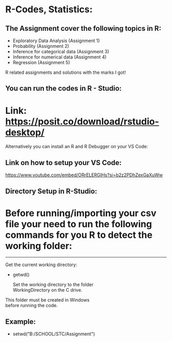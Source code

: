 # R-Codes, Statistics:

## The Assignment cover the following topics in R:
* Exploratory Data Analysis (Assignment 1)
* Probability (Assignment 2)
* Inference for categorical data (Assignment 3)
* Inference for numerical data (Assignment 4)
* Regression (Assignment 5)

R related assignments and solutions with the marks I got!


## You can run the codes in R - Studio:
# Link: https://posit.co/download/rstudio-desktop/

Alternatively you can install an R and R Debugger on your VS Code:

## Link on how to setup your VS Code:
https://www.youtube.com/embed/ORrELERGIHs?si=b2z2PDhZexGaXuWw

## Directory Setup in R-Studio:
# Before running/importing your csv file your need to run the following commands for you R to detect the working folder:

-----------------------------------------------
  Get the current working directory:  
  * getwd()                                     

    Set the working directory to the folder  
    WorkingDirectory on the C drive.         
    
   This folder must be created in Windows   
   before running the code.                   
   
   ## Example:                                
  * setwd("B:/SCHOOL/STC/Assignment")
